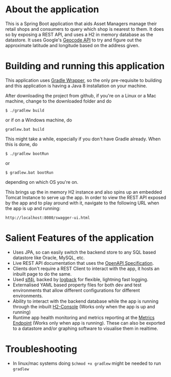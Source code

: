 # About the application
This is a Spring Boot application that aids Asset Managers manage their retail shops and consumers to query which shop
is nearest to them. It does so by exposing a REST API, and uses a H2 in memory database as the datastore. It uses Google's [Geocode API](https://developers.google.com/maps/documentation/geocoding/intro) to try and figure out the approximate latitude and longitude based on the address given.

# Building and running this application
This application uses [Gradle Wrapper](https://docs.gradle.org/current/userguide/gradle_wrapper.html), so the only pre-requisite to building and this application is having a Java 8 installation on your machine.

 After downloading the project from github, if you're on a Linux or a Mac machine, change to the downloaded folder and do
 ```
 $ ./gradlew build
 ```
 or if on a Windows machine, do
 ```
 gradlew.bat build
 ```
 This might take a while, especially if you don't have Gradle already. When this is done, do
 ```
 $ ./gradlew bootRun
 ```
 or 
 ```
 $ gradlew.bat bootRun
 ```
 depending on which OS you're on.
 
 This brings up the in memory H2 instance and also spins up an embedded Tomcat Instance to serve up the app.
 In order to view the REST API exposed by the app and to play around with it, navigate to the following URL when the app is up and running:
 ```
 http://localhost:8080/swagger-ui.html
 ```
 # Salient Features of the application
 * Uses JPA, so can easily switch the backend store to any SQL based datastore like Oracle, MySQL, etc.
 * Live REST API documentation that uses the [OpenAPI Specification](https://github.com/OAI/OpenAPI-Specification).
 * Clients don't require a REST Client to interact with the app, it hosts an inbuilt page to do the same.
 * Used [slf4j](https://www.slf4j.org), backed by [logback](https://logback.qos.ch) for flexible, lightning fast logging.
 * Externalised YAML based property files for both dev and test environments that allow different configurations for different environments.
 * Ability to interact with the backend database while the app is running through the inbuilt [H2-Console](http://localhost:8080/h2-console) (Works only when the app is up and running)
 * Runtime app health monitoring and metrics reporting at the [Metrics Endpoint](http://localhost:8080/metrics) (Works only when app is running). These can also be exported to a datastore and/or graphing software to visualise them in realtime.
 
 # Troubleshooting
 * In linux/mac systems doing `$chmod +x gradlew` might be needed to run `gradlew`
